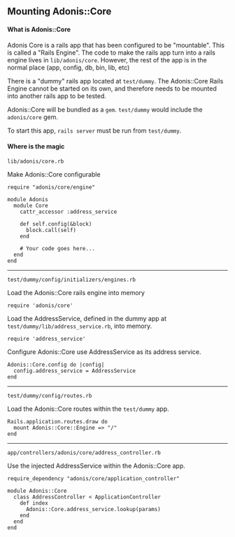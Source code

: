 ## Mounting Adonis::Core


#### What is Adonis::Core

Adonis Core is a rails app that has been configured to be "mountable". This is called a "Rails Engine". The code to make the rails app turn into a rails engine lives in `lib/adonis/core`. However, the rest of the app is in the normal place (app, config, db, bin, lib, etc)

There is a "dummy" rails app located at `test/dummy`. The Adonis::Core Rails Engine cannot be started on its own, and therefore needs to be mounted into another rails app to be tested.

Adonis::Core will be bundled as a `gem`. `test/dummy` would include the `adonis/core` gem. 

To start this app, `rails server` must be run from `test/dummy`.

#### Where is the magic

`lib/adonis/core.rb`

Make Adonis::Core configurable

```
require "adonis/core/engine"

module Adonis
  module Core
    cattr_accessor :address_service

    def self.config(&block)
      block.call(self)
    end

    # Your code goes here...
  end
end
```

-----

`test/dummy/config/initializers/engines.rb`

Load the Adonis::Core rails engine into memory

```
require 'adonis/core'
```

Load the AddressService, defined in the dummy app at `test/dummy/lib/address_service.rb`, into memory.

```
require 'address_service'
```

Configure Adonis::Core use AddressService as its address service.

```
Adonis::Core.config do |config|
  config.address_service = AddressService
end
```

-----

`test/dummy/config/routes.rb`

Load the Adonis::Core routes within the `test/dummy` app.

```
Rails.application.routes.draw do
  mount Adonis::Core::Engine => "/"
end
```

-----

`app/controllers/adonis/core/address_controller.rb`

Use the injected AddressService within the Adonis::Core app.

```
require_dependency "adonis/core/application_controller"

module Adonis::Core
  class AddressController < ApplicationController
    def index
      Adonis::Core.address_service.lookup(params)
    end
  end
end
```